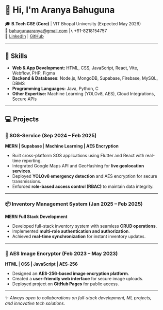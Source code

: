 # 👋 Hi, I'm Aranya Bahuguna  

🎓 **B.Tech CSE (Core)** | VIT Bhopal University (Expected May 2026)  
📧 [bahugunaaranya@gmail.com](mailto:bahugunaaranya@gmail.com) | 📞 +91-8218154757  
🔗 [LinkedIn](https://www.linkedin.com/in/aranya-bahuguna-485aa4251/) | [GitHub](https://github.com/aranya13)  

---

## 🚀 Skills  

- **Web & App Development:** HTML, CSS, JavaScript, React, Vite, Webflow, PHP, Figma  
- **Backend & Databases:** Node.js, MongoDB, Supabase, Firebase, MySQL, DBMS  
- **Programming Languages:** Java, Python, C  
- **Other Expertise:** Machine Learning (YOLOv8, AES), Cloud Integrations, Secure APIs  

---

## 💻 Projects  

### 🔴 SOS-Service (Sep 2024 – Feb 2025)  
**MERN | Supabase | Machine Learning | AES Encryption**  
- Built cross-platform SOS applications using Flutter and React with real-time reporting.  
- Integrated Google Maps API and GeoHashing for **live geolocation services**.  
- Deployed **YOLOv8 emergency detection** and AES encryption for secure transmissions.  
- Enforced **role-based access control (RBAC)** to maintain data integrity.  

---

### 📦 Inventory Management System (Jan 2025 – Feb 2025)  
**MERN Full Stack Development**  
- Developed full-stack inventory system with seamless **CRUD operations**.  
- Implemented **multi-role authentication and authorization**.  
- Achieved **real-time synchronization** for instant inventory updates.  

---

### 🔐 AES Image Encryptor (Feb 2023 – May 2023)  
**HTML | CSS | JavaScript | AES-256**  
- Designed an **AES-256-based image encryption platform**.  
- Created a **user-friendly web interface** for secure image uploads.  
- Deployed project on **GitHub Pages** for public access.  

---

✨ *Always open to collaborations on full-stack development, ML projects, and innovative tech solutions.*  
